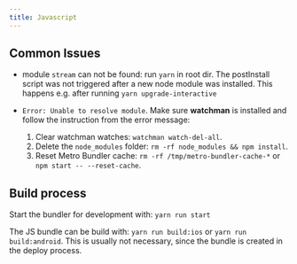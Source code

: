 ```yaml
---
title: Javascript
---
```


## Common Issues

* module `stream` can not be found: run `yarn` in root dir. The postInstall script was not triggered after a new node module was installed. This happens e.g. after running `yarn upgrade-interactive`

* `Error: Unable to resolve module`. Make sure __watchman__ is installed and follow the instruction from the error message: 
  1. Clear watchman watches: `watchman watch-del-all`.
  2. Delete the `node_modules` folder: `rm -rf node_modules && npm install`.
  3. Reset Metro Bundler cache: `rm -rf /tmp/metro-bundler-cache-*` or `npm start -- --reset-cache`.
 
 
## Build process
Start the bundler for development with: `yarn run start`

The JS bundle can be build with: `yarn run build:ios` or `yarn run build:android`. This is usually not necessary, since the bundle is created in the deploy process.



